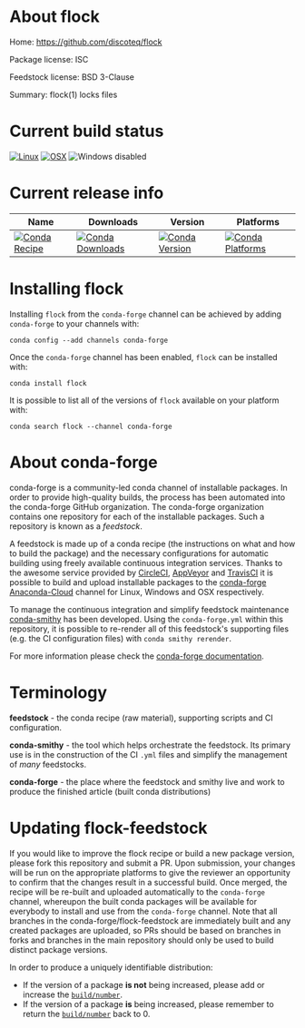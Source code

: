 About flock
===========

Home: https://github.com/discoteq/flock

Package license: ISC

Feedstock license: BSD 3-Clause

Summary: flock(1) locks files



Current build status
====================

[![Linux](https://img.shields.io/circleci/project/github/conda-forge/flock-feedstock/master.svg?label=Linux)](https://circleci.com/gh/conda-forge/flock-feedstock)
[![OSX](https://img.shields.io/travis/conda-forge/flock-feedstock/master.svg?label=macOS)](https://travis-ci.org/conda-forge/flock-feedstock)
![Windows disabled](https://img.shields.io/badge/Windows-disabled-lightgrey.svg)

Current release info
====================

| Name | Downloads | Version | Platforms |
| --- | --- | --- | --- |
| [![Conda Recipe](https://img.shields.io/badge/recipe-flock-green.svg)](https://anaconda.org/conda-forge/flock) | [![Conda Downloads](https://img.shields.io/conda/dn/conda-forge/flock.svg)](https://anaconda.org/conda-forge/flock) | [![Conda Version](https://img.shields.io/conda/vn/conda-forge/flock.svg)](https://anaconda.org/conda-forge/flock) | [![Conda Platforms](https://img.shields.io/conda/pn/conda-forge/flock.svg)](https://anaconda.org/conda-forge/flock) |

Installing flock
================

Installing `flock` from the `conda-forge` channel can be achieved by adding `conda-forge` to your channels with:

```
conda config --add channels conda-forge
```

Once the `conda-forge` channel has been enabled, `flock` can be installed with:

```
conda install flock
```

It is possible to list all of the versions of `flock` available on your platform with:

```
conda search flock --channel conda-forge
```


About conda-forge
=================

conda-forge is a community-led conda channel of installable packages.
In order to provide high-quality builds, the process has been automated into the
conda-forge GitHub organization. The conda-forge organization contains one repository
for each of the installable packages. Such a repository is known as a *feedstock*.

A feedstock is made up of a conda recipe (the instructions on what and how to build
the package) and the necessary configurations for automatic building using freely
available continuous integration services. Thanks to the awesome service provided by
[CircleCI](https://circleci.com/), [AppVeyor](http://www.appveyor.com/)
and [TravisCI](https://travis-ci.org/) it is possible to build and upload installable
packages to the [conda-forge](https://anaconda.org/conda-forge)
[Anaconda-Cloud](http://docs.anaconda.org/) channel for Linux, Windows and OSX respectively.

To manage the continuous integration and simplify feedstock maintenance
[conda-smithy](http://github.com/conda-forge/conda-smithy) has been developed.
Using the ``conda-forge.yml`` within this repository, it is possible to re-render all of
this feedstock's supporting files (e.g. the CI configuration files) with ``conda smithy rerender``.

For more information please check the [conda-forge documentation](https://conda-forge.org/docs/).

Terminology
===========

**feedstock** - the conda recipe (raw material), supporting scripts and CI configuration.

**conda-smithy** - the tool which helps orchestrate the feedstock.
                   Its primary use is in the construction of the CI ``.yml`` files
                   and simplify the management of *many* feedstocks.

**conda-forge** - the place where the feedstock and smithy live and work to
                  produce the finished article (built conda distributions)


Updating flock-feedstock
========================

If you would like to improve the flock recipe or build a new
package version, please fork this repository and submit a PR. Upon submission,
your changes will be run on the appropriate platforms to give the reviewer an
opportunity to confirm that the changes result in a successful build. Once
merged, the recipe will be re-built and uploaded automatically to the
`conda-forge` channel, whereupon the built conda packages will be available for
everybody to install and use from the `conda-forge` channel.
Note that all branches in the conda-forge/flock-feedstock are
immediately built and any created packages are uploaded, so PRs should be based
on branches in forks and branches in the main repository should only be used to
build distinct package versions.

In order to produce a uniquely identifiable distribution:
 * If the version of a package **is not** being increased, please add or increase
   the [``build/number``](http://conda.pydata.org/docs/building/meta-yaml.html#build-number-and-string).
 * If the version of a package **is** being increased, please remember to return
   the [``build/number``](http://conda.pydata.org/docs/building/meta-yaml.html#build-number-and-string)
   back to 0.
